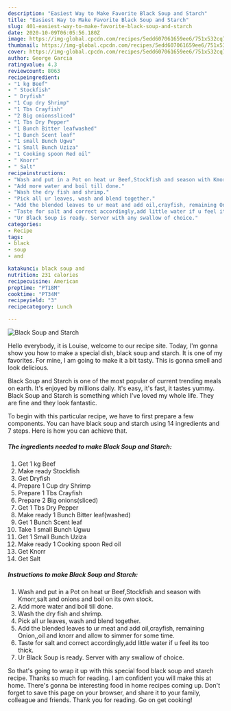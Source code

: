 ```yaml
---
description: "Easiest Way to Make Favorite Black Soup and Starch"
title: "Easiest Way to Make Favorite Black Soup and Starch"
slug: 401-easiest-way-to-make-favorite-black-soup-and-starch
date: 2020-10-09T06:05:56.180Z
image: https://img-global.cpcdn.com/recipes/5edd607061659ee6/751x532cq70/black-soup-and-starch-recipe-main-photo.jpg
thumbnail: https://img-global.cpcdn.com/recipes/5edd607061659ee6/751x532cq70/black-soup-and-starch-recipe-main-photo.jpg
cover: https://img-global.cpcdn.com/recipes/5edd607061659ee6/751x532cq70/black-soup-and-starch-recipe-main-photo.jpg
author: George Garcia
ratingvalue: 4.3
reviewcount: 8063
recipeingredient:
- "1 kg Beef"
- " Stockfish"
- " Dryfish"
- "1 Cup dry Shrimp"
- "1 Tbs Crayfish"
- "2 Big onionssliced"
- "1 Tbs Dry Pepper"
- "1 Bunch Bitter leafwashed"
- "1 Bunch Scent leaf"
- "1 small Bunch Ugwu"
- "1 Small Bunch Uziza"
- "1 Cooking spoon Red oil"
- " Knorr"
- " Salt"
recipeinstructions:
- "Wash and put in a Pot on heat ur Beef,Stockfish and season with Kmorr,salt and onions and boil on its own stock."
- "Add more water and boil till done."
- "Wash the dry fish and shrimp."
- "Pick all ur leaves, wash and blend together."
- "Add the blended leaves to ur meat and add oil,crayfish, remaining Onion,,oil and knorr and allow to simmer for some time."
- "Taste for salt and correct accordingly,add little water if u feel its too thick."
- "Ur Black Soup is ready. Server with any swallow of choice."
categories:
- Recipe
tags:
- black
- soup
- and

katakunci: black soup and 
nutrition: 231 calories
recipecuisine: American
preptime: "PT18M"
cooktime: "PT34M"
recipeyield: "3"
recipecategory: Lunch

---
```



![Black Soup and Starch](https://img-global.cpcdn.com/recipes/5edd607061659ee6/751x532cq70/black-soup-and-starch-recipe-main-photo.jpg)

Hello everybody, it is Louise, welcome to our recipe site. Today, I'm gonna show you how to make a special dish, black soup and starch. It is one of my favorites. For mine, I am going to make it a bit tasty. This is gonna smell and look delicious.



Black Soup and Starch is one of the most popular of current trending meals on earth. It's enjoyed by millions daily. It's easy, it's fast, it tastes yummy. Black Soup and Starch is something which I've loved my whole life. They are fine and they look fantastic.


To begin with this particular recipe, we have to first prepare a few components. You can have black soup and starch using 14 ingredients and 7 steps. Here is how you can achieve that.

<!--inarticleads1-->

##### The ingredients needed to make Black Soup and Starch:

1. Get 1 kg Beef
1. Make ready  Stockfish
1. Get  Dryfish
1. Prepare 1 Cup dry Shrimp
1. Prepare 1 Tbs Crayfish
1. Prepare 2 Big onions(sliced)
1. Get 1 Tbs Dry Pepper
1. Make ready 1 Bunch Bitter leaf(washed)
1. Get 1 Bunch Scent leaf
1. Take 1 small Bunch Ugwu
1. Get 1 Small Bunch Uziza
1. Make ready 1 Cooking spoon Red oil
1. Get  Knorr
1. Get  Salt




<!--inarticleads2-->

##### Instructions to make Black Soup and Starch:

1. Wash and put in a Pot on heat ur Beef,Stockfish and season with Kmorr,salt and onions and boil on its own stock.
1. Add more water and boil till done.
1. Wash the dry fish and shrimp.
1. Pick all ur leaves, wash and blend together.
1. Add the blended leaves to ur meat and add oil,crayfish, remaining Onion,,oil and knorr and allow to simmer for some time.
1. Taste for salt and correct accordingly,add little water if u feel its too thick.
1. Ur Black Soup is ready. Server with any swallow of choice.




So that's going to wrap it up with this special food black soup and starch recipe. Thanks so much for reading. I am confident you will make this at home. There's gonna be interesting food in home recipes coming up. Don't forget to save this page on your browser, and share it to your family, colleague and friends. Thank you for reading. Go on get cooking!
